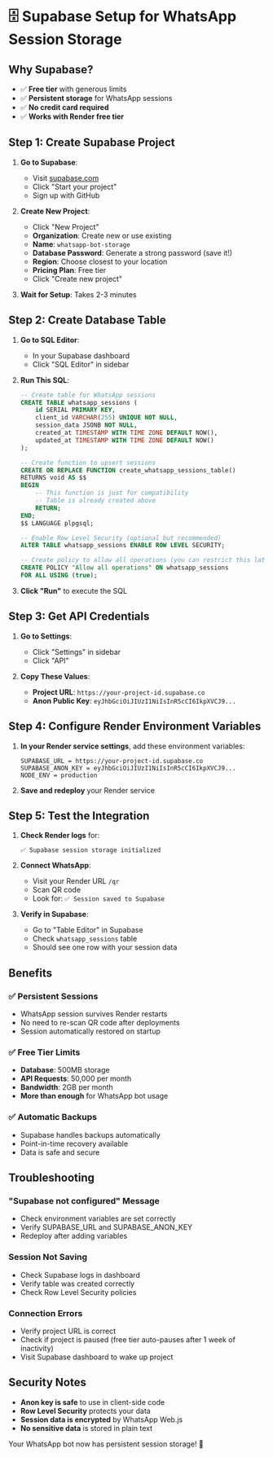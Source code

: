 # 🗄️ Supabase Setup for WhatsApp Session Storage

## Why Supabase?
- ✅ **Free tier** with generous limits
- ✅ **Persistent storage** for WhatsApp sessions
- ✅ **No credit card required**
- ✅ **Works with Render free tier**

## Step 1: Create Supabase Project

1. **Go to Supabase**:
   - Visit [supabase.com](https://supabase.com)
   - Click "Start your project"
   - Sign up with GitHub

2. **Create New Project**:
   - Click "New Project"
   - **Organization**: Create new or use existing
   - **Name**: `whatsapp-bot-storage`
   - **Database Password**: Generate a strong password (save it!)
   - **Region**: Choose closest to your location
   - **Pricing Plan**: Free tier
   - Click "Create new project"

3. **Wait for Setup**: Takes 2-3 minutes

## Step 2: Create Database Table

1. **Go to SQL Editor**:
   - In your Supabase dashboard
   - Click "SQL Editor" in sidebar

2. **Run This SQL**:
   ```sql
   -- Create table for WhatsApp sessions
   CREATE TABLE whatsapp_sessions (
       id SERIAL PRIMARY KEY,
       client_id VARCHAR(255) UNIQUE NOT NULL,
       session_data JSONB NOT NULL,
       created_at TIMESTAMP WITH TIME ZONE DEFAULT NOW(),
       updated_at TIMESTAMP WITH TIME ZONE DEFAULT NOW()
   );

   -- Create function to upsert sessions
   CREATE OR REPLACE FUNCTION create_whatsapp_sessions_table()
   RETURNS void AS $$
   BEGIN
       -- This function is just for compatibility
       -- Table is already created above
       RETURN;
   END;
   $$ LANGUAGE plpgsql;

   -- Enable Row Level Security (optional but recommended)
   ALTER TABLE whatsapp_sessions ENABLE ROW LEVEL SECURITY;

   -- Create policy to allow all operations (you can restrict this later)
   CREATE POLICY "Allow all operations" ON whatsapp_sessions
   FOR ALL USING (true);
   ```

3. **Click "Run"** to execute the SQL

## Step 3: Get API Credentials

1. **Go to Settings**:
   - Click "Settings" in sidebar
   - Click "API"

2. **Copy These Values**:
   - **Project URL**: `https://your-project-id.supabase.co`
   - **Anon Public Key**: `eyJhbGciOiJIUzI1NiIsInR5cCI6IkpXVCJ9...`

## Step 4: Configure Render Environment Variables

1. **In your Render service settings**, add these environment variables:
   ```
   SUPABASE_URL = https://your-project-id.supabase.co
   SUPABASE_ANON_KEY = eyJhbGciOiJIUzI1NiIsInR5cCI6IkpXVCJ9...
   NODE_ENV = production
   ```

2. **Save and redeploy** your Render service

## Step 5: Test the Integration

1. **Check Render logs** for:
   ```
   ✅ Supabase session storage initialized
   ```

2. **Connect WhatsApp**:
   - Visit your Render URL `/qr`
   - Scan QR code
   - Look for: `✅ Session saved to Supabase`

3. **Verify in Supabase**:
   - Go to "Table Editor" in Supabase
   - Check `whatsapp_sessions` table
   - Should see one row with your session data

## Benefits

### ✅ Persistent Sessions
- WhatsApp session survives Render restarts
- No need to re-scan QR code after deployments
- Session automatically restored on startup

### ✅ Free Tier Limits
- **Database**: 500MB storage
- **API Requests**: 50,000 per month
- **Bandwidth**: 2GB per month
- **More than enough** for WhatsApp bot usage

### ✅ Automatic Backups
- Supabase handles backups automatically
- Point-in-time recovery available
- Data is safe and secure

## Troubleshooting

### "Supabase not configured" Message
- Check environment variables are set correctly
- Verify SUPABASE_URL and SUPABASE_ANON_KEY
- Redeploy after adding variables

### Session Not Saving
- Check Supabase logs in dashboard
- Verify table was created correctly
- Check Row Level Security policies

### Connection Errors
- Verify project URL is correct
- Check if project is paused (free tier auto-pauses after 1 week of inactivity)
- Visit Supabase dashboard to wake up project

## Security Notes

- **Anon key is safe** to use in client-side code
- **Row Level Security** protects your data
- **Session data is encrypted** by WhatsApp Web.js
- **No sensitive data** is stored in plain text

Your WhatsApp bot now has persistent session storage! 🎉